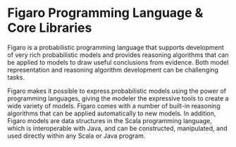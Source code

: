 Figaro Programming Language & Core Libraries
=
Figaro is a probabilistic programming language that supports development of very rich probabilistic models and  provides reasoning algorithms that can be applied to models to draw useful conclusions from evidence. Both model representation and reasoning algorithm development can be challenging tasks.  

Figaro makes it possible to express probabilistic models using the power of programming languages, giving the modeler the expressive tools to create a wide variety of models. Figaro comes with a number of built-in reasoning algorithms that can be applied automatically to new models. In addition, Figaro models are data structures in the Scala programming language, which is interoperable with Java, and can be constructed, manipulated, and used directly within any Scala or Java program.

